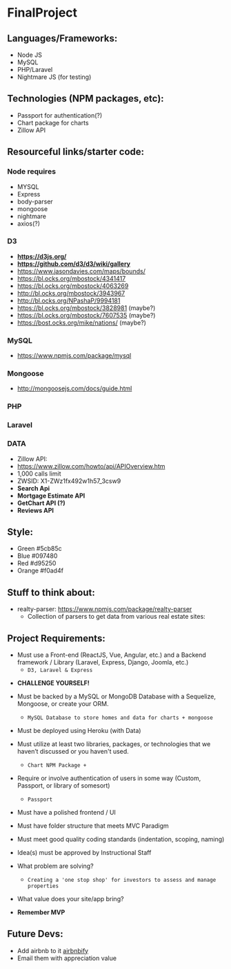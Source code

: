 # FinalProject

## Languages/Frameworks: 
* Node JS
* MySQL
* PHP/Laravel
* Nightmare JS (for testing)

## Technologies (NPM packages, etc):
* Passport for authentication(?)
* Chart package for charts
* Zillow API

## Resourceful links/starter code: 

### Node requires
- MYSQL
- Express
- body-parser
- mongoose
- nightmare
- axios(?)

### D3
- **https://d3js.org/**
- **https://github.com/d3/d3/wiki/gallery**
- https://www.jasondavies.com/maps/bounds/
- https://bl.ocks.org/mbostock/4341417
- https://bl.ocks.org/mbostock/4063269
- http://bl.ocks.org/mbostock/3943967
- http://bl.ocks.org/NPashaP/9994181
- https://bl.ocks.org/mbostock/3828981 (maybe?)
- https://bl.ocks.org/mbostock/7607535 (maybe?)
- https://bost.ocks.org/mike/nations/ (maybe?)

### MySQL
- https://www.npmjs.com/package/mysql

### Mongoose
- http://mongoosejs.com/docs/guide.html

### PHP

### Laravel

### DATA
- Zillow API: 
- https://www.zillow.com/howto/api/APIOverview.htm
- 1,000 calls limit
- ZWSID:  X1-ZWz1fx492w1h57_3csw9
- **Search Api**
- **Mortgage Estimate API**
- **GetChart API (?)**
- **Reviews API**

## Style:

* Green #5cb85c
* Blue #097480
* Red #d95250
* Orange #f0ad4f

## Stuff to think about:
- realty-parser: https://www.npmjs.com/package/realty-parser
    - Collection of parsers to get data from various real estate sites:
      
## Project Requirements:
* Must use a Front-end (ReactJS, Vue, Angular, etc.) and a Backend framework / Library (Laravel, Express, Django, Joomla, etc.)
    - ``D3, Laravel & Express``
	
- **CHALLENGE YOURSELF!**

* Must be backed by a MySQL or MongoDB Database with a Sequelize, Mongoose, or create your ORM.

    - ``MySQL Database to store homes and data for charts + mongoose``

* Must be deployed using Heroku (with Data)

* Must utilize at least two libraries, packages, or technologies that we haven’t discussed or you haven't used.
    - ``Chart NPM Package + ``

* Require or involve authentication of users in some way (Custom, Passport, or library of somesort)
    - ``Passport``

* Must have a polished frontend / UI 

* Must have folder structure that meets MVC Paradigm

* Must meet good quality coding standards (indentation, scoping, naming)

* Idea(s) must be approved by Instructional Staff
- What problem are solving?
    - ``Creating a 'one stop shop' for investors to assess and manage properties``

- What value does your site/app bring?

* **Remember MVP**

## Future Devs:
- Add airbnb to it [airbnbify](https://www.npmjs.com/package/airbnbify)
- Email them with appreciation value



